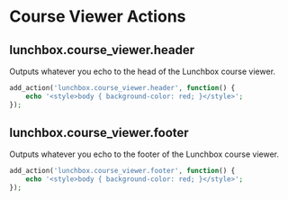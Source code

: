 # Course Viewer Actions

## lunchbox.course_viewer.header
Outputs whatever you echo to the head of the Lunchbox course viewer.

```php
add_action('lunchbox.course_viewer.header', function() {
	echo '<style>body { background-color: red; }</style>';
});
```

## lunchbox.course_viewer.footer
Outputs whatever you echo to the footer of the Lunchbox course viewer.

```php
add_action('lunchbox.course_viewer.footer', function() {
	echo '<style>body { background-color: red; }</style>';
});
```
